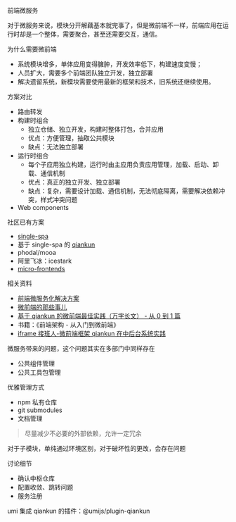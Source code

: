 前端微服务

对于微服务来说，模块分开解藕基本就完事了，但是微前端不一样，前端应用在运行时却是一个整体，需要聚合，甚至还需要交互，通信。

为什么需要微前端
* 系统模块增多，单体应用变得臃肿，开发效率低下，构建速度变慢；
* 人员扩大，需要多个前端团队独立开发，独立部署
* 解决遗留系统，新模块需要使用最新的框架和技术，旧系统还继续使用。

方案对比
* 路由转发
* 构建时组合
  * 独立仓储、独立开发，构建时整体打包，合并应用
  * 优点：方便管理，抽取公共模块
  * 缺点：无法独立部署
* 运行时组合
  * 每个子应用独立构建，运行时由主应用负责应用管理，加载、启动、卸载、通信机制
  * 优点：真正的独立开发、独立部署
  * 缺点：复杂，需要设计加载、通信机制，无法彻底隔离，需要解决依赖冲突，样式冲突问题
* Web components

社区已有方案
* [single-spa](https://github.com/CanopyTax/single-spa)
* 基于 single-spa 的 [qiankun](https://github.com/umijs/qiankun)
* phodal/mooa
* 阿里飞冰：icestark
* [micro-frontends](https://github.com/neuland/micro-frontends)

相关资料
* [前端微服务化解决方案](https://alili.tech/archive/ea599f7c/)
* [微前端的那些事儿](https://microfrontends.cn)
* [基于 qiankun 的微前端最佳实践（万字长文） - 从 0 到 1 篇](https://juejin.im/post/5ebbd2986fb9a0432f0fff86)
* 书籍：《前端架构 - 从入门到微前端》
* [iframe 接班人-微前端框架 qiankun 在中后台系统实践](https://mp.weixin.qq.com/s/duUxw82DizU15vqRrL_iOw)

微服务带来的问题，这个问题其实在多部门中同样存在
* 公共组件管理
* 公共工具包管理

优雅管理方式
* npm 私有仓库
* git submodules
* 文档管理

> 尽量减少不必要的外部依赖，允许一定冗余

对于子模块，单纯通过环境区别，对于破坏性的更改，会存在问题

讨论细节
* 确认中枢仓库
* 配置收敛、跳转问题
* 服务注册

umi 集成 qiankun 的插件：@umijs/plugin-qiankun